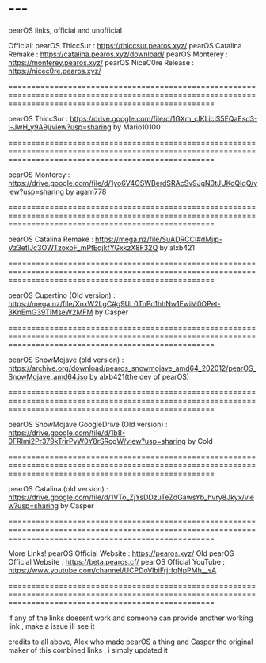 # -_-_-


 pearOS links, official and unofficial




Official:
pearOS ThiccSur : https://thiccsur.pearos.xyz/
pearOS Catalina Remake : https://catalina.pearos.xyz/download/
pearOS Monterey : https://monterey.pearos.xyz/
pearOS NiceC0re Release : https://nicec0re.pearos.xyz/

=========================================================================================================================================================

pearOS ThiccSur : https://drive.google.com/file/d/1GXm_cIKLiciS5EQaEsd3-l-JwH_y9A9j/view?usp=sharing by Mario10100

=========================================================================================================================================================

pearOS Monterey : https://drive.google.com/file/d/1yo6V4OSWBerdSRAcSv9JgN0tJUKoQIqQ/view?usp=sharing by agam778

=========================================================================================================================================================

pearOS Catalina Remake : https://mega.nz/file/SuADRCCI#dMjip-Vz3etIJc3OWTzoxoF_mPtEqjkfYGxkzX8F32Q by alxb421

=========================================================================================================================================================

pearOS Cupertino (Old version) : https://mega.nz/file/XnxW2LgC#g9UL0TnPo1hhNw1FwiM0OPet-3KnEmG39TIMseW2MFM by Casper

=========================================================================================================================================================

pearOS SnowMojave (old version) : https://archive.org/download/pearos_snowmojave_amd64_202012/pearOS_SnowMojave_amd64.iso
by alxb421(the dev of pearOS)

=========================================================================================================================================================

pearOS SnowMojave GoogleDrive (Old version) : https://drive.google.com/file/d/1b8-0FRlmi2Pr379kTrirPyW0Y8rSRcgW/view?usp=sharing by Cold

=========================================================================================================================================================

pearOS Catalina (old version) : https://drive.google.com/file/d/1VTo_ZjYsDDzuTeZdGawsYb_hvry8Jkyx/view?usp=sharing by Casper


=========================================================================================================================================================


More Links!
pearOS Official Website : https://pearos.xyz/
Old pearOS Official Website : https://beta.pearos.cf/
pearOS Official YouTube : https://www.youtube.com/channel/UCPDoVlbiFrjrfqNpPMh__sA

=========================================================================================================================================================

if any of the links doesent work and someone can provide another working link , make a issue ill see it

credits to all above, Alex who made pearOS a thing and Casper the original maker of this combined links , i simply updated it
